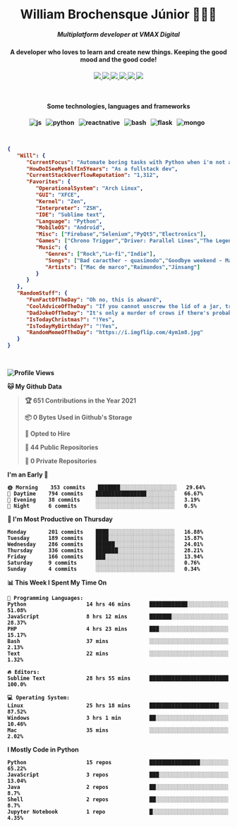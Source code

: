 <h1 align="center">William Brochensque Júnior 👨🏼‍💻</h1>

<h5 align="center">Multiplatform developer at VMAX Digital</h5>
<h4 align="center">A developer who loves to learn and create new things. Keeping the good mood and the good code!<h4/>

<p align="center">
	<a href="https://gist.github.com/willnaoosmith">
		<img src="https://img.shields.io/badge/-Github-000?style=for-the-badge&logo=Github&logoColor=white" />
	</a>
	<a href="https://stackoverflow.com/users/story/12368797">
		<img src="https://img.shields.io/badge/-Stackoverflow-4CA143?style=for-the-badge&logo=Stackoverflow&logoColor=white" />
	</a>
	<a href="mailto:brochensquewill@protonmail.com">
		<img src="https://img.shields.io/badge/protonmail-%238B89CC.svg?&style=for-the-badge&logo=protonmail&logoColor=white" />
	</a>
	<a href="https://www.facebook.com/willnaoosmith">
		<img src="https://img.shields.io/badge/facebook-%231877F2.svg?&style=for-the-badge&logo=facebook&logoColor=white" />
	</a>
	<a href="https://twitter.com/willnaoosmit">
		<img src="https://img.shields.io/badge/twitter-%231DA1F2.svg?&style=for-the-badge&logo=twitter&logoColor=white" />
	</a>
	<a href="https://open.spotify.com/playlist/7vH3uawXW4r3mX2NNglmeI?si=Fcrr0zmITmylmWQLg5ANgQ">
		<img src="https://img.shields.io/badge/spotify-%231ED760.svg?&style=for-the-badge&logo=spotify&logoColor=white" />
	</a>
</p>

<br>

<h4 align="center">Some technologies, languages and frameworks<h4/>
	
<p align="center">
	<img src="https://img.shields.io/badge/javascript%20-%23323330.svg?&style=for-the-badge&logo=javascript&logoColor=%23F7DF1E" alt="js" />&nbsp;&nbsp;
	<img src="https://img.shields.io/badge/python%20-%2314354C.svg?&style=for-the-badge&logo=python&logoColor=white" alt="python" />&nbsp;&nbsp;
	<img src="https://img.shields.io/badge/react_native%20-%2320232a.svg?&style=for-the-badge&logo=react&logoColor=%2361DAFB" alt="reactnative" />&nbsp;&nbsp;
	<img src="https://img.shields.io/badge/shell_script%20-%23121011.svg?&style=for-the-badge&logo=gnu-bash&logoColor=white" alt="bash" />&nbsp;&nbsp;
	<img src="https://img.shields.io/badge/flask%20-%23000.svg?&style=for-the-badge&logo=flask&logoColor=white" alt="flask" />&nbsp;&nbsp;
	<img src="https://img.shields.io/badge/MongoDB-%234ea94b.svg?&style=for-the-badge&logo=mongodb&logoColor=white" alt="mongo" />&nbsp;&nbsp;
</p>

<br>

<!--START_SECTION:mydata-->

```json
{
   "Will": {
      "CurrentFocus": "Automate boring tasks with Python when i'm not at work",
      "HowDoISeeMyselfIn5Years": "As a fullstack dev",
      "CurrentStackOverflowReputation": "1,312",
      "Favorites": {
         "OperationalSystem": "Arch Linux",
         "GUI": "XFCE",
         "Kernel": "Zen",
         "Interpreter": "ZSH",
         "IDE": "Sublime text",
         "Language": "Python",
         "MobileOS": "Android",
         "Misc": ["Firebase","Selenium","PyQt5","Electronics"],
         "Games": ["Chrono Trigger","Driver: Parallel Lines","The Legend of Zelda: The Minish Cap"],
         "Music": {
            "Genres": ["Rock","Lo-fi","Indie"],
            "Songs": ["Bad caracther - quasimodo","Goodbye weekend - Mac de marco","Future People - Alabama shakes"],
            "Artists": ["Mac de marco","Raimundos","Jinsang"]
         }
      }
   },
   "RandomStuff": {
      "FunFactOfTheDay": "Oh no, this is akward",
      "CoolAdviceOfTheDay": "If you cannot unscrew the lid of a jar, try placing a rubber band around its circumference for extra grip.",
      "DadJokeOfTheDay": "It's only a murder of crows if there's probable caws.",
      "IsTodayChristmas?": "!Yes",
      "IsTodayMyBirthday?": "!Yes",
      "RandomMemeOfTheDay": "https://i.imgflip.com/4ym1m8.jpg"
   }
}
```

<!--END_SECTION:mydata-->

<br>

<!--START_SECTION:waka-->
![Profile Views](http://img.shields.io/badge/Profile%20Views-12-blue)

**🐱 My Github Data** 

> 🏆 651 Contributions in the Year 2021
 > 
> 📦 0 Bytes Used in Github's Storage 
 > 
> 💼 Opted to Hire
 > 
> 📜 44 Public Repositories 
 > 
> 🔑 0 Private Repositories  
 > 
**I'm an Early 🐤** 

```text
🌞 Morning    353 commits    ███████░░░░░░░░░░░░░░░░░░   29.64% 
🌆 Daytime    794 commits    ████████████████░░░░░░░░░   66.67% 
🌃 Evening    38 commits     ░░░░░░░░░░░░░░░░░░░░░░░░░   3.19% 
🌙 Night      6 commits      ░░░░░░░░░░░░░░░░░░░░░░░░░   0.5%

```
📅 **I'm Most Productive on Thursday** 

```text
Monday       201 commits    ████░░░░░░░░░░░░░░░░░░░░░   16.88% 
Tuesday      189 commits    ████░░░░░░░░░░░░░░░░░░░░░   15.87% 
Wednesday    286 commits    ██████░░░░░░░░░░░░░░░░░░░   24.01% 
Thursday     336 commits    ███████░░░░░░░░░░░░░░░░░░   28.21% 
Friday       166 commits    ███░░░░░░░░░░░░░░░░░░░░░░   13.94% 
Saturday     9 commits      ░░░░░░░░░░░░░░░░░░░░░░░░░   0.76% 
Sunday       4 commits      ░░░░░░░░░░░░░░░░░░░░░░░░░   0.34%

```


📊 **This Week I Spent My Time On** 

```text
💬 Programming Languages: 
Python                   14 hrs 46 mins      ████████████░░░░░░░░░░░░░   51.08% 
JavaScript               8 hrs 12 mins       ███████░░░░░░░░░░░░░░░░░░   28.37% 
PHP                      4 hrs 23 mins       ███░░░░░░░░░░░░░░░░░░░░░░   15.17% 
Bash                     37 mins             ░░░░░░░░░░░░░░░░░░░░░░░░░   2.13% 
Text                     22 mins             ░░░░░░░░░░░░░░░░░░░░░░░░░   1.32%

🔥 Editors: 
Sublime Text             28 hrs 55 mins      █████████████████████████   100.0%

💻 Operating System: 
Linux                    25 hrs 18 mins      ██████████████████████░░░   87.52% 
Windows                  3 hrs 1 min         ██░░░░░░░░░░░░░░░░░░░░░░░   10.46% 
Mac                      35 mins             ░░░░░░░░░░░░░░░░░░░░░░░░░   2.02%

```

**I Mostly Code in Python** 

```text
Python                   15 repos            ████████████████░░░░░░░░░   65.22% 
JavaScript               3 repos             ███░░░░░░░░░░░░░░░░░░░░░░   13.04% 
Java                     2 repos             ██░░░░░░░░░░░░░░░░░░░░░░░   8.7% 
Shell                    2 repos             ██░░░░░░░░░░░░░░░░░░░░░░░   8.7% 
Jupyter Notebook         1 repo              █░░░░░░░░░░░░░░░░░░░░░░░░   4.35%

```



<!--END_SECTION:waka-->
